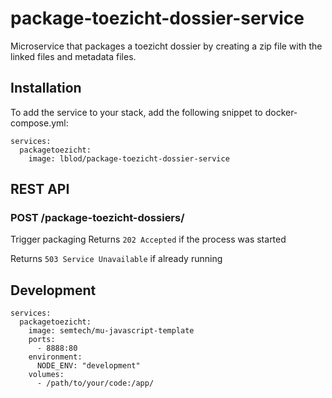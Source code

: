 # package-toezicht-dossier-service
Microservice that packages a toezicht dossier by creating a zip file with the linked files and metadata files.

## Installation
To add the service to your stack, add the following snippet to docker-compose.yml:

```
services:
  packagetoezicht:
    image: lblod/package-toezicht-dossier-service
```

## REST API
### POST /package-toezicht-dossiers/
Trigger packaging
Returns `202 Accepted` if the process was started

Returns `503 Service Unavailable` if already running

## Development

```
services:
  packagetoezicht:
    image: semtech/mu-javascript-template
    ports:
      - 8888:80
    environment:
      NODE_ENV: "development"
    volumes:
      - /path/to/your/code:/app/
```
